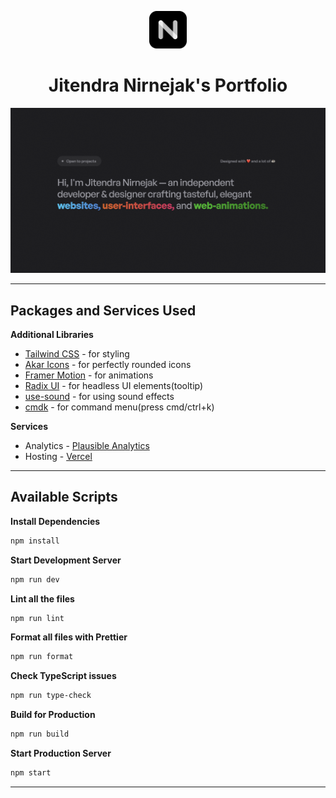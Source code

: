 <p align="center">
  <a href="https://nirnejak.com">
    <img alt="Nirnejak" src="https://raw.githubusercontent.com/nirnejak/nirnejak-website/master/public/icons/icon-512x512.png" width="60" />
  </a>
</p>

<h1 align="center">
  Jitendra Nirnejak's Portfolio
</h1>

!["Jitendra Nirnejak Website Snapshot"](https://raw.githubusercontent.com/nirnejak/nirnejak-website/master/public/cover.png)

---

## Packages and Services Used

**Additional Libraries**

- [Tailwind CSS](https://tailwindcss.com/) - for styling
- [Akar Icons](https://akaricons.com/) - for perfectly rounded icons
- [Framer Motion](https://www.framer.com/motion/) - for animations
- [Radix UI](https://www.radix-ui.com/) - for headless UI elements(tooltip)
- [use-sound](https://www.npmjs.com/package/use-sound) - for using sound effects
- [cmdk](https://cmdk.paco.me/) - for command menu(press cmd/ctrl+k)

**Services**

- Analytics - [Plausible Analytics](https://plausible.io/)
- Hosting - [Vercel](https://vercel.com/)

---

## Available Scripts

**Install Dependencies**

```bash
npm install
```

**Start Development Server**

```bash
npm run dev
```

**Lint all the files**

```bash
npm run lint
```

**Format all files with Prettier**

```bash
npm run format
```

**Check TypeScript issues**

```bash
npm run type-check
```

**Build for Production**

```bash
npm run build
```

**Start Production Server**

```bash
npm start
```

---
